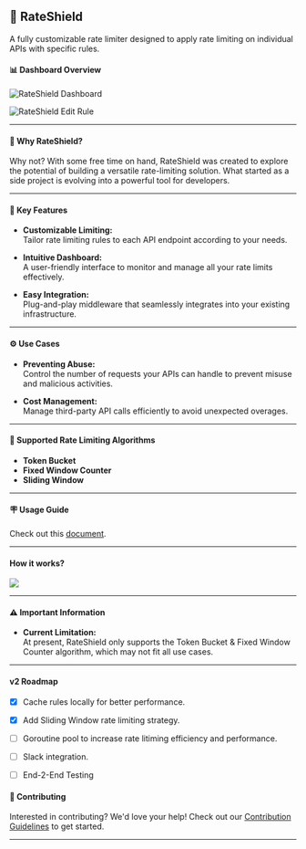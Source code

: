 ## 🚀 **RateShield**

A fully customizable rate limiter designed to apply rate limiting on individual APIs with specific rules.



#### 📊 **Dashboard Overview**

![RateShield Dashboard](https://raw.githubusercontent.com/x-sushant-x/Rate-Shield/main/assets/main.png)


![RateShield Edit Rule](https://raw.githubusercontent.com/x-sushant-x/Rate-Shield/main/assets/Edit%20Rule.png)

___

#### 🎯 **Why RateShield?**

Why not? With some free time on hand, RateShield was created to explore the potential of building a versatile rate-limiting solution. What started as a side project is evolving into a powerful tool for developers.

---

#### 🌟 **Key Features**

- **Customizable Limiting:** <br>
   Tailor rate limiting rules to each API endpoint according to your needs.
   
- **Intuitive Dashboard:** <br>
   A user-friendly interface to monitor and manage all your rate limits effectively.
   
- **Easy Integration:** <br>
   Plug-and-play middleware that seamlessly integrates into your existing infrastructure.

---

#### ⚙️ **Use Cases**

- **Preventing Abuse:**  
  Control the number of requests your APIs can handle to prevent misuse and malicious activities.
  
- **Cost Management:**  
  Manage third-party API calls efficiently to avoid unexpected overages.

---

#### 🚀 **Supported Rate Limiting Algorithms**

- **Token Bucket**
- **Fixed Window Counter**
- **Sliding Window**

---

#### 🪧 Usage Guide
  Check out this [document](https://github.com/x-sushant-x/Rate-Shield/tree/main/rate_shield/documentation).

---

#### How it works?
<img src="https://raw.githubusercontent.com/x-sushant-x/Rate-Shield/main/assets/architecture.png"></img>

---

#### ⚠️ **Important Information**

- **Current Limitation:**  
  At present, RateShield only supports the Token Bucket & Fixed Window Counter algorithm, which may not fit all use cases.

---

#### v2 Roadmap
- [x] Cache rules locally for better performance.
- [x] Add Sliding Window rate limiting strategy.
- [ ] Goroutine pool to increase rate litiming efficiency and performance.
- [ ] Slack integration.
- [ ] End-2-End Testing
 

#### 🤝 **Contributing**

Interested in contributing? We'd love your help! Check out our [Contribution Guidelines](https://github.com/x-sushant-x/Rate-Shield/blob/main/CONTRIBUTION.md) to get started.

---
